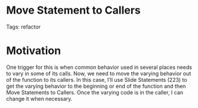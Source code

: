 # Move Statement to Callers

Tags: refactor

# Motivation

One trigger for this is when common behavior used in several places needs to vary in
some of its calls. Now, we need to move the varying behavior out of the function to its
callers. In this case, I’ll use Slide Statements (223) to get the varying behavior to the
beginning or end of the function and then Move Statements to Callers. Once the varying
code is in the caller, I can change it when necessary.